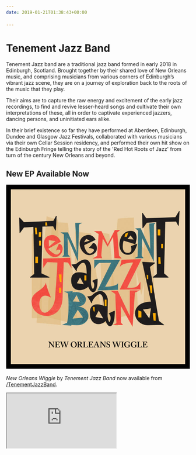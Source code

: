 ```yaml
---
date: 2019-01-21T01:38:43+00:00

---
```


# Tenement Jazz Band

Tenement Jazz band are a traditional jazz band formed in early 2018 in Edinburgh, Scotland. Brought together by their shared love of New Orleans music, and comprising musicians from various corners of Edinburgh’s vibrant jazz scene, they are on a journey of exploration back to the roots of the music that they play.

Their aims are to capture the raw energy and excitement of the early jazz recordings, to find and revive lesser-heard songs and cultivate their own interpretations of these, all in order to captivate experienced jazzers, dancing persons, and uninitiated ears alike.

In their brief existence so far they have performed at Aberdeen, Edinburgh, Dundee and Glasgow Jazz Festivals, collaborated with various musicians via their own Cellar Session residency, and performed their own hit show on the Edinburgh Fringe telling the story of the 'Red Hot Roots of Jazz' from turn of the century New Orleans and beyond.


## New EP Available Now

[<img src="ep_cover.jpg" class="img-fluid d-block mx-auto" alt="EP album cover">](https://tenementjazzband.bandcamp.com/releases)


<p class="embeded-bootcamp-iframe-alt">
	<i>New Orleans Wiggle</i> by <i>Tenement Jazz Band</i> now available from <a href="https://tenementjazzband.bandcamp.com/releases"><span class="fab fa-bandcamp"></span>/TenementJazzBand</a>.
</p>

<iframe class="mx-auto embeded-bootcamp-iframe" src="https://bandcamp.com/EmbeddedPlayer/album=1900500612/size=large/bgcol=ffffff/linkcol=0687f5/artwork=small/transparent=true/" seamless><a href="http://tenementjazzband.bandcamp.com/album/new-orleans-wiggle">New Orleans Wiggle by Tenement Jazz Band</a></iframe>
